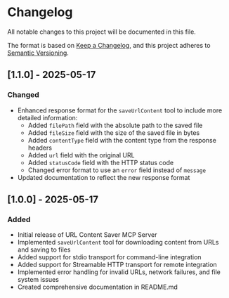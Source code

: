 # Changelog

All notable changes to this project will be documented in this file.

The format is based on [Keep a Changelog](https://keepachangelog.com/en/1.0.0/),
and this project adheres to [Semantic Versioning](https://semver.org/spec/v2.0.0.html).

## [1.1.0] - 2025-05-17

### Changed

-   Enhanced response format for the `saveUrlContent` tool to include more detailed information:
    -   Added `filePath` field with the absolute path to the saved file
    -   Added `fileSize` field with the size of the saved file in bytes
    -   Added `contentType` field with the content type from the response headers
    -   Added `url` field with the original URL
    -   Added `statusCode` field with the HTTP status code
    -   Changed error format to use an `error` field instead of `message`
-   Updated documentation to reflect the new response format

## [1.0.0] - 2025-05-17

### Added

-   Initial release of URL Content Saver MCP Server
-   Implemented `saveUrlContent` tool for downloading content from URLs and saving to files
-   Added support for stdio transport for command-line integration
-   Added support for Streamable HTTP transport for remote integration
-   Implemented error handling for invalid URLs, network failures, and file system issues
-   Created comprehensive documentation in README.md

